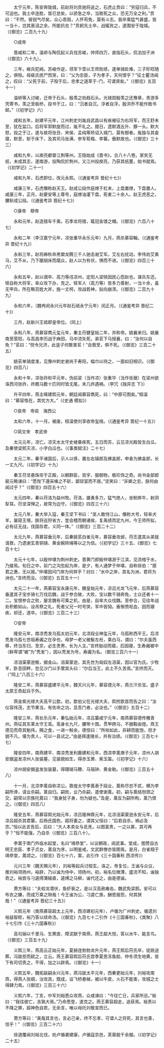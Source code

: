 <!-- { "loadSidebar": true } -->
　　太宁元年，陈安奔陇城，前赵将刘贲驰将追之，石虎止贲曰：“穷寇归兵，不可迫也。我士卒连胜，皆已怠矣，以骄急之卒，当致死之众，恐无万全之利。”贲曰：“不然。彼锐气尽矣，众心乖阻，人怀苟免，莫有斗志。我卒乘猛气甚盛，皆一当十，岂其衰沮之余，所能抗也？”贲躬先士卒，战辄败之，遂围安于陇城。（《御览》二百九十九） 

　　○成帝 

　　晋咸和二年，温峤与陶侃起义兵伐苏峻，帅师四万，直指石头，侃泊加子洲（《御览》六十九）。 

　　三年，峻兵犯阙。苏峻作逆，领军卞壶以王师败绩，遂单骑赴难，三子昣旺随之，俱殁。母裴氏抚尸而哭，曰：“父为忠臣，子为孝子，天何恨乎？”征士瞿汤闻之，叹曰：“父死于前，子殁于后，忠孝之道萃于-门，可谓贤矣。”（《御览》五百十一） 

　　温峤等入讨峻，迁帝于石头，殷羡之劝趋石头。光禄勋殷羡之还豫章，贵游多凭寄书，羡之至板桥，投书于江，曰：“沉者自沉，浮者自浮，殷洪乔不能作致书邮。”（《初学记》六） 

　　咸和五年，赵建平元年，江州刺史刘胤自武昌以有疾被征为右将军，而王舒未至，犹在盆口。后将军郭默旋而过，胤不礼之。腊日，遗默酒五升、豚一头。默大怒，投之于江，遂与故将张丑、宋侯、孟纯等矫诏入城门，莫有御者。胤独与其妾寝，默至，斩于床下，及其司马张满、参军荀楷、李纂。傲默故也。（《御览》三十三） 

　　咸和九年，以庾亮都督江荆等州。王隐始成《晋书》，合八十八卷。家贫无纸，未成其志，遂南游，投陶侃於荆州，又江州投庾亮，乃获其纸墨，始书就焉。（《初学记》二十一） 

　　咸和九年，石虎即位，改元永熙。（《通鉴考异 晋纪十七》） 

　　咸康三年，石虎僭称赵天王。赵成公段作庭燎于杠末，上盘置燎，下盘置人。咸康三年，正月，赵夔安等上尊号，庭燎油灌下盘，死者二十余人。赵王虎恶之，腰斩成公段。（《通鉴考异 晋纪十七》） 

　　○康帝　穆帝 

　　永和元年，赵造猎车千乘。石季龙将猎，辄冠金镂之帽。（《御览》六百八十七） 

　　永和二年（李汉嘉宁元年，凉张重华永乐元年）九月，燕杀慕容翰。（《通鉴考异 晋纪十九》） 

　　永和三年，赵将麻秋命黑槊龙腾三千人驰击谢艾军。艾左右扰动，李伟劝艾乘马，艾不从，乃下踞胡床而麾众，赵人以为有伏，惧而不进。（《御览》四百三十六） 

　　永和五年，赵以谪卒、高力等戍凉州，定阳人梁犊因民心怨赵也，谋兵东还。犊自称大将军，率众攻下办，克之。犊军人（高力等）皆多力善射，一当十余，虽无甲兵，所在略百姓大斧，施一丈柯，攻战若神，拟向崩溃。（《御览》二百九十九） 

　　永和六年，（魏冉闵永兴元年赵石祗永宁元年）闰正月。（《通鉴考异 晋纪二十》） 

　　三月，赵新兴王祗即皇帝位。（同上） 

　　永和八年，燕慕容儁元玺元年，秦主苻健皇始二年，并称帝。姚襄来归。姚襄南至荥阳，与高昌李历战于麻田，马中流矢死，弟苌下马授襄，曰：“汝何以自免？”苌曰：“但令兄济，此竖子何敢害苌！”会救至，俱不死。（《御览》三百二十五） 

　　姚苌单骑度淮，见豫州刺史谢尚于寿阳，幅巾以待之，一面如旧相识。（《御览》四百八） 

　　永和十年，凉张祚和平元年，伪前梁（当作凉）张重华（当作张琚）在梁州欲诛西河张祚，祚厩马数十匹同时皆无尾，未几祚遇祸。（李冗《独异志 下》） 

　　升平四年，燕主暐建熙元年，朝廷闻慕容儁死，曰：“中原可图矣。”桓温曰：“慕容恪在，其忧方大。”（《史通 模拟》） 

　　○哀帝　帝奕　海西公 

　　太和六年，十一月，被废，桓温使刘享收帝玺绶。（《通鉴考异 晋纪一十五》） 

　　○简文帝　孝武帝 

　　太元元年，凉亡。凉天水太守史棱暴疾死，五日而苏，云见凉光殿皆生白瓜，及秦使梁熙灭凉，小字白瓜也。（《事类赋注》二十七） 

　　太元二年，秦平诸国后，示人以侈，置左右镇郎及拂盖郎，申香为拂盖郎，长一丈九尺。（《初学记》十九） 

　　秦王苻坚悬珠帘于正殿，以朝群臣，宫宇、服御物，极珍饰之奇。尚书金部郎裴元略谏曰：“愿陛下遵采椽之不斫，鄙琼室而不居。”坚笑曰：“非卿之忠，朕何由闻过乎？”（《御览》四百五十六） 

　　太元四年，秦以苻洛为益州牧。苻洛，雄勇多力，猛气绝人，坐制奔牛，射洞犁耳。苻坚深惮之，故常为边守。（《御览》四百三十六） 

　　太元八年，秦大举入寇，秦王坚下书曰：“吴人敢恃江山，僭称大号，轻率犬羊，屡窥王境，朕将巡狩省方，登会稽而朝诸侯，复禹绩而定九州，今王师所拟，必有征无战，伐国存君，义同一体。”（《御览》三百二十二） 

　　太元九年，燕慕容垂元年，后秦姚苌白雀元年，慕容垂攻邺，苻丕遣其从弟就请救，乃遗谢玄青铜镜、黄金婉转绳等以之为信。（《初学记》三十五、《御览》七百十七） 

　　太元十七年，以殷仲堪为荆州刺史。晋黄门郎殷仲堪游于江滨，见流棺于水，乃接焉。旬日之中，前门之沟忽起为岸，是夕，有人通梦于仲堪，自称徐伯：“感君之惠，无以报。”仲堪因问门岸为何祥乎？对曰：“水中之岸，其名为洲，君将为洲也。”言终而没。（《御览》五百五十一） 

　　太元二十一年，燕慕容宝永康元年，魏皇始元年，凉吕光龙飞元年，后燕慕容垂遣其子宝步骑七万伐后魏，战于参合陂，大败，宝以数千骑奔免，士众还者十一二。宝恨参合之败，屡言魏有可乘之机，由是，自率大众伐魏。至参合，见往年战处积骸如山，设吊祭之礼，死者父兄一时号哭，军中皆恸。垂惭愤呕血，因而寝疾，却还，道卒。（《御览》三百二十三） 

　　○安帝 

　　隆安元年，南凉秃发乌孤太初元年，北凉段业神玺元年，乌孤称西平王。后凉秃发乌孤七世祖寿阗之在孕也，母梦一老父被髮左衽，乘白马，谓曰：“尔夫虽西移，终当东归，至京，必生贵男，长为人主。”言终胎动而寤，后因寝，生寿阗被中（鲜卑谓“被”为“秃发”），因以秃发为号，寿阗为名。（御览三百六十一） 

　　凉沮渠蒙逊叛，据金山。沮渠蒙逊，其先世为匈奴左沮渠，因以官为氏。少牧羊，卧息田畔，忽见沙门以手摩其头曰：“尔后当王，此土不久苦焉。”言终而灭。（“同上”八百三十六） 

　　隆安二年，燕慕容盛建平元年，魏天兴元年，慕容德元年，燕兰汗杀宝。盛子太原王奇起兵于外。 

　　燕金紫光禄大夫高平公歆。初，歆伯父在光禄大夫，熙拊歆首而告之曰：“汝仪容伟茂，志节果当，有佐命之功，显吾门者，必汝也。”（《御览》五百十二） 

　　隆安三年，燕长乐元年，秦弘始元年，凉吕纂咸宁元年，南燕慕容德传檄青州。燕征其东莱太守王鸾。鸾身长九尺，腰带十围，贯甲跨马，不据鞍由镫。燕王德见而奇其魁伟，赐之食，一进一斛余，德惊曰：“所啖如此，非耕而能饱，但才貌不凡，堪为贵人，可以一县试之。”由是拜逢陵长，共有治绩。（《御览》三百七十七） 

　　隆安四年，南燕建平、南凉秃发利鹿建和元年，西凉李暠庚子元年，凉州人胡安据盗发凉州人张骏墓，见骏貌如生，得赤玉箫、紫玉笛。（《初学记》十六） 

　　凉州胡安据盗发张骏墓，得珊瑚马鞭、马瑙钟、黄金勒。（《御览》三百五十八） 

　　十一月，北凉李暠自称凉公。敦煌太守李暠表于段业，暠称尽忠不贰，横为李嗣所谗，请业杀嗣。暠自归。嗣败，业乃杀嗣，遣使谢暠。初，嗣与暠结刎颈之交，嗣常以宗族托暠曰：“我身犹子身，勿为疑也。”及是，暠反为嗣所构，暠乃恨之。（《御览》四百八） 

　　隆安五年，燕慕容熙光始元年，凉吕隆神鼎元年，北凉沮渠蒙逊永安元年，后凉吕超杀其君纂，后杨氏国色，超将妻之，谓其父恒曰：“后若自杀，祸必及宗。”恒以此言告后，后曰：“大人本卖女与氐羌，以图富贵，一之以甚，其可再乎？”恒不能强，乃自杀（《御览》三百八十）。 

　　李暠于南门外临水起堂，名曰“靖恭堂”，以议朝政，阅武事。堂成，图赞自古明王忠臣、孝子贞女，暠自为序，以明鉴戒，文武群僚亦皆图焉。是月，白雀翔于靖恭堂，暠颂之。（《御览》百七十六，案，此引作《三十国春秋 西凉传》） 

　　元兴三年（魏天赐元年），刘裕等起兵讨桓玄，诛之，帝复位，王谧与众议，推刘裕领扬州，裕辞，乃以谧为侍中，领扬州。初，裕名位微薄，盛流不知，谧独奇之。裕尝与刁逵摴蒲输直，逵缚之马柳，谧代还之，由是德谧。 

　　萧方等曰：“夫蛟龙潜伏，鱼虾亵之，是以汉高赦雍齿，魏武免梁鹄。安可以布衣之嫌，而成万乘之隙哉！今王谧为公，刁逵亡族，酬恩报怨，何其狭哉！”（《通鉴考异 晋纪三十五》） 

　　义熙元年（南燕慕容超太上元年，西凉建初元年），卢循为广州刺史。循遗刘裕益智粽，裕乃答以续命汤。（《御览》九百七十二引作《十三国春秋》，《类聚》八十七引作《三十六国春秋》） 

　　高句骊以千里马、生罴皮、障泥献于南燕，燕王超大悦，答以水牛、能言鸟。（《御览》三百五十九） 

　　义熙三年，燕高云正始元年，夏赫连勃勃龙升元年，燕王熙后苻氏卒，徒跣送葬，冯跋拒而弑之，立云。燕王慕容熙后苻氏尝季夏思冻鱼脍、仲冬须生地黄，皆下有司切责之，不得，加之以辟焉。（《御览》十一） 

　　义熙五年，魏拓跋嗣永兴元年，燕冯跋太平元年，西秦更始元年，刘裕攻南燕，得燕人张纲，治攻具，既成，设飞桥悬梯，被以牛皮，火石不能害，攻城之士得肆力焉。（《御览》三百三十六） 

　　义熙六年，丁亥，中军刘裕悉众攻燕，众咸谏曰：“今往亡日，兵家所忌。”裕曰：“我往彼亡，吉孰大焉。”乃命悉登，遂克之。燕王慕容超走，追获焉。裕责以不降之罪，超神色自若，无余言，唯以母托刘敬宣而已。 

　　萧方等曰：“美哉其言也，言必己亲，终不忘孝，可谓人之将死，其言也善，信乎！”（《御览》三百二十六） 

　　徐道覆闻刘裕北伐，劝卢循袭建康，卢循寇京邑，芙蓉舰千余艘。（《初学记》二十五） 

